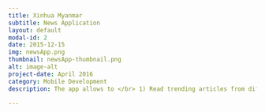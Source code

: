```yaml
---
title: Xinhua Myanmar
subtitle: News Application
layout: default
modal-id: 2
date: 2015-12-15
img: newsApp.png
thumbnail: newsApp-thumbnail.png
alt: image-alt
project-date: April 2016
category: Mobile Development
description: The app allows to </br> 1) Read trending articles from different parts of the world </br> 2) Watch video coverage of the latest news </br> 3) Bookmark the favorite news.

---
```


